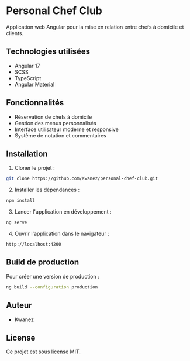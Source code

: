 # Personal Chef Club

Application web Angular pour la mise en relation entre chefs à domicile et clients.

## Technologies utilisées

- Angular 17
- SCSS
- TypeScript
- Angular Material

## Fonctionnalités

- Réservation de chefs à domicile
- Gestion des menus personnalisés
- Interface utilisateur moderne et responsive
- Système de notation et commentaires

## Installation

1. Cloner le projet :
```bash
git clone https://github.com/Kwanez/personal-chef-club.git
```

2. Installer les dépendances :
```bash
npm install
```

3. Lancer l'application en développement :
```bash
ng serve
```

4. Ouvrir l'application dans le navigateur :
```
http://localhost:4200
```

## Build de production

Pour créer une version de production :
```bash
ng build --configuration production
```

## Auteur

- Kwanez

## License

Ce projet est sous license MIT.
